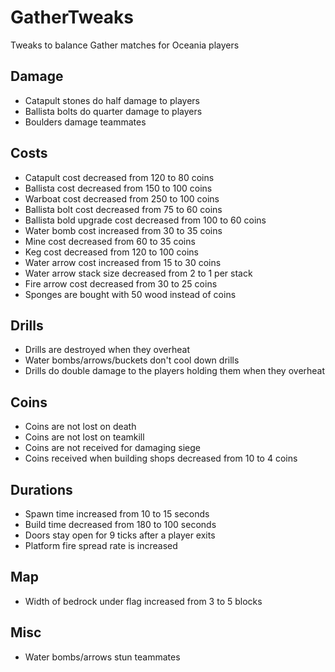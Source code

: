 # GatherTweaks
 
 Tweaks to balance Gather matches for Oceania players
 
 ## Damage
 
 - Catapult stones do half damage to players
 - Ballista bolts do quarter damage to players
 - Boulders damage teammates
 
 ## Costs
 
 - Catapult cost decreased from 120 to 80 coins
 - Ballista cost decreased from 150 to 100 coins
 - Warboat cost decreased from 250 to 100 coins
 - Ballista bolt cost decreased from 75 to 60 coins
 - Ballista bold upgrade cost decreased from 100 to 60 coins
 - Water bomb cost increased from 30 to 35 coins
 - Mine cost decreased from 60 to 35 coins
 - Keg cost decreased from 120 to 100 coins
 - Water arrow cost increased from 15 to 30 coins
 - Water arrow stack size decreased from 2 to 1 per stack
 - Fire arrow cost decreased from 30 to 25 coins
 - Sponges are bought with 50 wood instead of coins
 
 ## Drills
 
 - Drills are destroyed when they overheat
 - Water bombs/arrows/buckets don't cool down drills
 - Drills do double damage to the players holding them when they overheat
 
 ## Coins
 
 - Coins are not lost on death
 - Coins are not lost on teamkill
 - Coins are not received for damaging siege
 - Coins received when building shops decreased from 10 to 4 coins
 
 ## Durations
 
 - Spawn time increased from 10 to 15 seconds
 - Build time decreased from 180 to 100 seconds
 - Doors stay open for 9 ticks after a player exits
 - Platform fire spread rate is increased
 
 ## Map
 
 - Width of bedrock under flag increased from 3 to 5 blocks
 
 ## Misc
 
 - Water bombs/arrows stun teammates